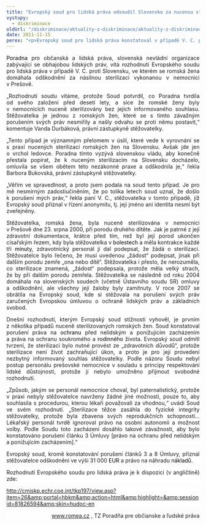 ```yaml
---
title: "Evropský soud pro lidská práva odsoudil Slovensko za nucenou sterilizaci romské ženy"
vystupy:
  - diskriminace
oldUrl: "/diskriminace/aktuality-z-diskriminace/aktuality-z-diskriminace-2012/evropsky-soud-pro-lidska-prava-odsoudil-slovensko-za-nucenou-sterilizaci-romske-zeny/"
date: 2011-11-15
perex: "<p>Evropský soud pro lidská práva konstatoval v případě V. C. proti Slovensku, ve kterém se romská žena domáhala odškodnění za nucenou sterilizaci, porušení stěžovatelčina práva na ochranu před nelidským a ponižujícím zacházením a porušení práva na ochranu soukromého a rodinného života.</p>"
---
```


<!-- imported from the old website -->

<span style="COLOR: black"><p style="TEXT-ALIGN: justify; BACKGROUND: white"><span style="COLOR: windowtext; TEXT-DECORATION: none; text-underline: none">Poradna</span><span class="apple-converted-space"> </span>pro občanská a lidská práva, slovenská nevládní organizace zabývající se obhajobou lidských práv, vítá rozhodnutí Evropského soudu pro lidská práva v případě V. C. proti Slovensku, ve kterém se romská žena domáhala odškodnění za násilnou sterilizaci vykonanou v nemocnici v Prešově.</p><p style="TEXT-ALIGN: justify; BACKGROUND: white">„Rozhodnutí soudu vítáme, protože Soud potvrdil, co Poradna tvrdila od svého založení před deseti lety, a sice že romské ženy byly v nemocnicích nuceně sterilizovány bez jejich informovaného souhlasu. Stěžovatelka je jednou z romských žen, které se s tímto závažným porušením svých práv nesmířily a našly odvahu se proti němu postavit,“ komentuje Vanda Durbáková, právní zástupkyně stěžovatelky.</p><p style="TEXT-ALIGN: justify; BACKGROUND: white">„Tento případ je významným přelomem v úsilí, které vede k vyrovnání se s praxí nucených sterilizací romských žen na Slovensku. Avšak jde jen o vrchol ledovce. Poradna tímto vyzývá slovenskou vládu, aby konečně přestala popírat, že k nuceným sterilizacím na Slovensku docházelo, omluvila se všem obětem této nezákonné praxe a odškodnila je,“ řekla Barbora Bukovská, právní zástupkyně stěžovatelky. </p><p style="TEXT-ALIGN: justify; BACKGROUND: white">„Věřím ve spravedlnost, a proto jsem podala na soud tento případ. Je pro mě nesmírným zadostiučiněním, že po tolika letech soud uznal, že došlo k porušení mých práv,“ řekla paní V. C., stěžovatelka v tomto případě, jíž Evropský soud přiznal v řízení anonymitu, tj. její jméno ani identita nesmí být zveřejněny.</p><p style="TEXT-ALIGN: justify; BACKGROUND: white">Stěžovatelka, romská žena, byla nuceně sterilizována v nemocnici v Prešově dne 23. srpna 2000, při porodu druhého dítěte. Jak je patrné z její zdravotní dokumentace, krátce před tím, než byl její porod ukončen císařským řezem, kdy byla stěžovatelka v<span class="apple-converted-space"> </span><span style="COLOR: windowtext; TEXT-DECORATION: none; text-underline: none">bolestech</span><span class="apple-converted-space"> </span>a měla kontrakce každé tři<span class="apple-converted-space"> </span><span style="COLOR: windowtext; TEXT-DECORATION: none; text-underline: none">minuty</span>, zdravotnický personál jí dal podepsat, že žádá o sterilizaci. Stěžovatelce bylo řečeno, že musí uvedenou „žádost“ podepsat, jinak při dalším porodu zemře „ona nebo dítě“. Stěžovatelka i přesto, že nerozuměla, co sterilizace znamená, „žádost“ podepsala, protože měla velký strach, že by při dalším porodu zemřela. Stěžovatelka se následně od roku 2004 domáhala na slovenských soudech (včetně Ústavního soudu SR) omluvy a odškodnění, ale všechny její žaloby byly zamítnuty. V roce 2007 se obrátila na Evropský soud, kde si stěžovala na porušení svých práv zaručených Evropskou úmluvou o ochraně lidských práv a základních svobod.</p><p style="TEXT-ALIGN: justify; BACKGROUND: white">Dnešní rozhodnutí, kterým Evropský soud stížnosti vyhověl, je prvním z několika případů nuceně sterilizovaných romských žen. Soud konstatoval porušení práva na<span class="apple-converted-space"> </span><span style="COLOR: windowtext; TEXT-DECORATION: none; text-underline: none">ochranu</span><span class="apple-converted-space"> </span>před nelidským a ponižujícím zacházením a práva na ochranu soukromého a<span class="apple-converted-space"> </span><span style="COLOR: windowtext; TEXT-DECORATION: none; text-underline: none">rodinného</span><span class="apple-converted-space"> </span>života. Evropský soud odmítl tvrzení, že sterilizaci bylo nutné provést ze „zdravotních důvodů“, protože sterilizace není život zachraňující úkon, a proto je pro její provedení nezbytný informovaný souhlas stěžovatelky. Podle názoru Soudu nebyl postup personálu prešovské nemocnice v souladu s principy respektování lidské důstojnosti, protože jí nebylo umožněno přijmout svobodné rozhodnutí.</p><p style="TEXT-ALIGN: justify; BACKGROUND: white">„Způsob, jakým se personál nemocnice choval, byl paternalistický, protože v praxi nebyly stěžovatelce navrženy žádné jiné možnosti, pouze to, aby souhlasila s procedurou, kterou lékaři považovali za vhodnou,“ uvádí Soud ve svém rozhodnutí. „Sterilizace těžce zasáhla do fyzické integrity stěžovatelky, protože byla zbavena svých reprodukčních schopností... Lékařský personál tvrdě ignoroval právo na osobní autonomii a možnost volby. Podle Soudu toto zacházení dosáhlo takové závažnosti, aby bylo konstatováno porušení článku 3 Úmluvy [právo na ochranu před nelidským a ponižujícím zacházením].“</p><p style="TEXT-ALIGN: justify; BACKGROUND: white">Evropský soud, kromě konstatování porušení článků 3 a 8 Úmluvy, přiznal stěžovatelce odškodnění ve výši 31 000<span class="apple-converted-space"> </span><span style="COLOR: windowtext; TEXT-DECORATION: none; text-underline: none">EUR</span><span class="apple-converted-space"> </span>a právo na náhradu<span class="apple-converted-space"> </span><span style="COLOR: windowtext; TEXT-DECORATION: none; text-underline: none">nákladů</span>.</p><p style="TEXT-ALIGN: justify; BACKGROUND: white">Rozhodnutí Evropského soudu pro lidská práva je k dispozici (v angličtině) zde:<span style="mso-spacerun: yes">  </span></p><p style="TEXT-ALIGN: justify; BACKGROUND: white"><a title="Otevření do nového okna" href="http://cmiskp.echr.coe.int/tkp197/view.asp?item=26&amp;portal=hbkm&amp;action=html&amp;highlight=&amp;sessionid=81826594&amp;skin=hudoc-en" target="_blank">http://cmiskp.echr.coe.int/tkp197/view.asp?item=26&amp;portal=hbkm&amp;action=html&amp;highlight=&amp;sessionid=81826594&amp;skin=hudoc-en</a> </p><p style="TEXT-ALIGN: right; BACKGROUND: white"><a title="Otevření do nového okna" href="http://www.romea.cz/" target="_blank"><span style="COLOR: windowtext; TEXT-DECORATION: none; text-underline: none">www.romea.cz</span></a> , TZ Poradňa pre občianske a ľudské práva</p><p></p><p style="TEXT-ALIGN: justify; BACKGROUND: white"></p><p style="TEXT-ALIGN: justify; BACKGROUND: white"></p><p></p><p></p><p></p><p></p><p></p></span>
